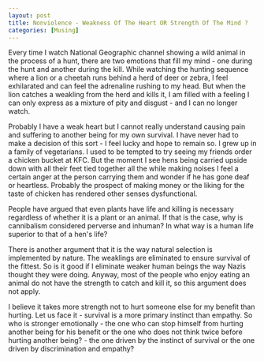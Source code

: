 ```yaml
---
layout: post  
title: Nonviolence - Weakness Of The Heart OR Strength Of The Mind ?
categories: [Musing]  
---
```


Every time I watch National Geographic channel showing a wild animal in the process of a hunt, 
there are two emotions that fill my mind - one during the hunt and another during the kill. 
While watching the hunting sequence where a lion or a cheetah runs behind a herd of deer or 
zebra, I feel exhilarated and can feel the adrenaline rushing to my head. But when the lion 
catches a weakling from the herd and kills it, I am filled with a feeling I can only
express as a mixture of pity and disgust - and I can no longer watch.  

Probably I have a weak heart but I cannot really understand causing pain and suffering to 
another being for my own survival. I have never had to make a decision of this sort - I feel 
lucky and hope to remain so. I grew up in a family of vegetarians. I used to be tempted to try 
seeing my friends order a chicken bucket at KFC. But the moment I see hens being carried upside
down with all their feet tied together all the while making noises I feel a certain anger at 
the person carrying them and wonder if he has gone deaf or heartless. Probably the prospect
of making money or the liking for the taste of chicken has rendered other senses dysfunctional.  

People have argued that even plants have life and killing is necessary regardless of whether it 
is a plant or an animal. If that is the case, why is cannibalism considered perverse and 
inhuman? In what way is a human life superior to that of a hen's life?  

There is another argument that it is the way natural selection is implemented by nature. 
The weaklings are eliminated to ensure survival of the fittest. So is it good if I eliminate 
weaker human beings the way Nazis thought they were doing. Anyway, most of the people who enjoy 
eating an animal do not have the strength to catch and kill it, so this argument does not apply.  

I believe it takes more strength not to hurt someone else for my benefit than hurting. Let 
us face it - survival is a more primary instinct than empathy. So who is stronger emotionally - 
the one who can stop himself from hurting another being for his benefit or the one who does 
not think twice before hurting another being? - the one driven by the instinct of survival or 
the one driven by discrimination and empathy?